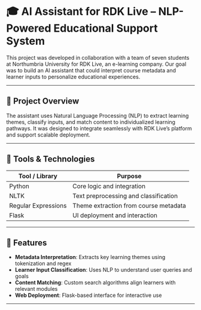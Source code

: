 # 🎓 AI Assistant for RDK Live – NLP-Powered Educational Support System

This project was developed in collaboration with a team of seven students at Northumbria University for RDK Live, an e-learning company. Our goal was to build an AI assistant that could interpret course metadata and learner inputs to personalize educational experiences.

---

## 🧠 Project Overview

The assistant uses Natural Language Processing (NLP) to extract learning themes, classify inputs, and match content to individualized learning pathways. It was designed to integrate seamlessly with RDK Live’s platform and support scalable deployment.

---

## 🔧 Tools & Technologies

| Tool / Library     | Purpose                          |
|--------------------|----------------------------------|
| Python             | Core logic and integration       |
| NLTK               | Text preprocessing and classification |
| Regular Expressions | Theme extraction from course metadata |
| Flask              | UI deployment and interaction    |

---

## 🧪 Features

- **Metadata Interpretation**: Extracts key learning themes using tokenization and regex
- **Learner Input Classification**: Uses NLP to understand user queries and goals
- **Content Matching**: Custom search algorithms align learners with relevant modules
- **Web Deployment**: Flask-based interface for interactive use

---
